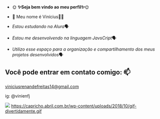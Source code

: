 -  🌞 **✨Seja bem vindo ao meu perfil✨**🌞 

- 👀 Meu nome é Vinícius🤪🙈
  
- _Estou estudando na Alura_🗣
- _Estou me desenvolvendo na linguagem JavsCript_🗣
- _Utilizo esse espaço para a organização e compartilhamento dos meus projetos desenvolvidos_🗣

## Você pode entrar em contato comigo: 📫 

viniciusrenandefreitas14@gmail.com

ig: @vinienfj


![](https://capricho.abril.com.br/wp-content/uploads/2018/10/gif-divertidamente.gif)
https://capricho.abril.com.br/wp-content/uploads/2018/10/gif-divertidamente.gif
